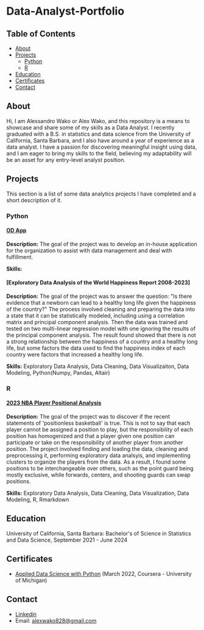 # Data-Analyst-Portfolio

## Table of Contents
- [About](#About)
- [Projects](#Projects)
  - [Python](#Python)
  - [R](#R)
- [Education](#Education)
- [Certificates](#Certificates)
- [Contact](#Contact)

## About

Hi, I am Alessandro Wako or Alex Wako, and this repository is a means to showcase and share some of my skills as a Data Analyst. I recently graduated with a B.S. in statistics and data science from the University of California, Santa Barbara, and I also have around a year of experience as a data analyst. I have a passion for discovering meaningful insight using data, and I am eager to bring my skills to the field, believing my adaptability will be an asset for any entry-level analyst position.

## Projects

This section is a list of some data analytics projects I have completed and a short description of it.

### Python

#### [OD App](https://github.com/AlexWako/Data-Analyst-Portfolio/tree/main/ODApp)

**Description:** The goal of the project was to develop an in-house application for the organization to assist with data management and deal with fulfillment. 

**Skills:**

#### [Exploratory Data Analysis of the World Happiness Report 2008-2023]

**Description:** The goal of the project was to answer the question: "Is there evidence that a newborn can lead to a healthy long life given the happiness of the country?" The process involved cleaning and preparing the data into a state that it can be statistically modeled, including using a correlation matrix and principal component analysis. Then the data was trained and tested on two multi-linear regression model with one ignoring the results of the principal component analysis. The result found showed that there is not a strong relationship between the happiness of a country and a healthy long life, but some factors the data used to find the happiness index of each country were factors that increased a healthy long life.

**Skills:** Exploratory Data Analysis, Data Cleaning, Data Visualizaiton, Data Modeling, Python(Numpy, Pandas, Altair)

### R

#### [2023 NBA Player Positional Analysis](https://github.com/AlexWako/Data-Analyst-Portfolio/tree/main/Basketball%20Project)

**Description:** The goal of the project was to discover if the recent statements of 'positionless basketball' is true. This is not to say that each player cannot be assigned a position to play, but the responsibility of each position has homogenized and that a player given one position can participate or take on the responsibility of another player from another position. The project involved finding and loading the data, cleaning and preprocessing it, performing exploratory data analsyis, and implementing clusters to organize the players from the data. As a result, I found some positions to be interchangeable over others, such as the point guard being mostly exclusive, while forwards, centers, and shooting guards can swap positions.

**Skills:** Exploratory Data Analysis, Data Cleaning, Data Visualization, Data Modeling, R, Rmarkdown

## Education

University of California, Santa Barbara: Bachelor's of Science in Statistics and Data Science, September 2021 - June 2024

## Certificates

- [Applied Data Science with Python](https://www.coursera.org/account/accomplishments/specialization/certificate/YQGJWWWDKZRP) (March 2022, Coursera - University of Michigan)

## Contact

- [Linkedin](https://www.linkedin.com/in/alessandro-wako-527976244/)
- Email: [alexwako828@gmail.com](mailto:alexwako828@gmail.com)
